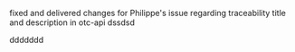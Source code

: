 fixed and delivered changes for Philippe's issue regarding traceability title and description in otc-api
dssdsd

ddddddd
